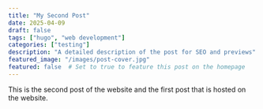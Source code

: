```yaml
---
title: "My Second Post"
date: 2025-04-09
draft: false
tags: ["hugo", "web development"]
categories: ["testing"]
description: "A detailed description of the post for SEO and previews"
featured_image: "/images/post-cover.jpg"
featured: false  # Set to true to feature this post on the homepage
---
```


This is the second post of the website and the first post that is hosted on the website.